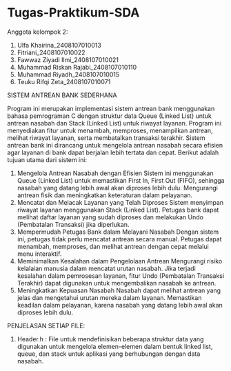 # Tugas-Praktikum-SDA

Anggota kelompok 2:
1.	Ulfa Khairina_2408107010013
2.	Fitriani_2408107010022
3.	Fawwaz Ziyadi Ilmi_2408107010021
4.	Muhammad Riskan Rajabi_2408107010110
5.	Muhammad Riyadh_2408107010015
6.	Teuku Rifqi Zeta_2408107010071

   
SISTEM ANTREAN BANK SEDERHANA

Program ini merupakan implementasi sistem antrean bank menggunakan bahasa pemrograman C dengan struktur data Queue (Linked List) untuk antrean nasabah dan Stack (Linked List) untuk riwayat layanan. Program ini menyediakan fitur untuk menambah, memproses, menampilkan antrean, melihat riwayat layanan, serta membatalkan transaksi terakhir. Sistem antrean bank ini dirancang untuk mengelola antrean nasabah secara efisien agar layanan di bank dapat berjalan lebih tertata dan cepat. Berikut adalah tujuan utama dari sistem ini:
1.	Mengelola Antrean Nasabah dengan Efisien
Sistem ini menggunakan Queue (Linked List) untuk memastikan First In, First Out (FIFO), sehingga nasabah yang datang lebih awal akan diproses lebih dulu. Mengurangi antrean fisik dan meningkatkan keteraturan dalam pelayanan.
2.	Mencatat dan Melacak Layanan yang Telah Diproses
Sistem menyimpan riwayat layanan menggunakan Stack (Linked List). Petugas bank dapat melihat daftar layanan yang sudah diproses dan melakukan Undo (Pembatalan Transaksi) jika diperlukan.
3.	Mempermudah Petugas Bank dalam Melayani Nasabah
Dengan sistem ini, petugas tidak perlu mencatat antrean secara manual. Petugas dapat menambah, memproses, dan melihat antrean dengan cepat melalui menu interaktif.
4.	Meminimalkan Kesalahan dalam Pengelolaan Antrean
Mengurangi risiko kelalaian manusia dalam mencatat urutan nasabah. Jika terjadi kesalahan dalam pemrosesan layanan, fitur Undo (Pembatalan Transaksi Terakhir) dapat digunakan untuk mengembalikan nasabah ke antrean.
5.	Meningkatkan Kepuasan Nasabah
Nasabah dapat melihat antrean yang jelas dan mengetahui urutan mereka dalam layanan. Memastikan keadilan dalam pelayanan, karena nasabah yang datang lebih awal akan diproses lebih dulu.

PENJELASAN SETIAP FILE:
1.	Header.h : File untuk mendefinisikan beberapa struktur data yang digunakan untuk mengelola elemen-elemen dalam bentuk linked list, queue, dan stack untuk aplikasi yang berhubungan dengan data nasabah.


